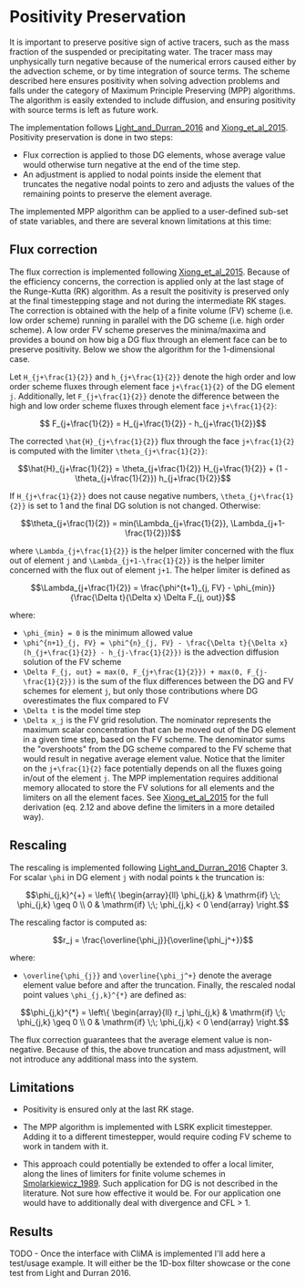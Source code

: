 # Positivity Preservation

It is important to preserve positive sign of active tracers,
  such as the mass fraction of the suspended or precipitating water.
The tracer mass may unphysically turn negative because of the
  numerical errors caused either by the advection scheme,
  or by time integration of source terms.
The scheme described here ensures positivity when solving
  advection problems and falls under the category
  of Maximum Principle Preserving (MPP) algorithms.
The algorithm is easily extended to include diffusion, and
ensuring positivity with source terms is left as future work.

The implementation follows
[Light\_and\_Durran\_2016](https://journals.ametsoc.org/mwr/article/144/12/4771/70817/Preserving-Nonnegativity-in-Discontinuous-Galerkin)
and
[Xiong\_et\_al\_2015](https://epubs.siam.org/doi/10.1137/140965326).
Positivity preservation is done in two steps:
  - Flux correction is applied to those DG elements,
    whose average value would otherwise turn negative
    at the end of the time step.
  - An adjustment is applied to nodal points inside the element
    that truncates the negative nodal points to zero
    and adjusts the values of the remaining points
    to preserve the element average.

The implemented MPP algorithm can be applied to a user-defined sub-set
of state variables, and there are several known limitations at this
time:


## Flux correction

The flux correction is implemented following
  [Xiong\_et\_al\_2015](https://epubs.siam.org/doi/10.1137/140965326).
Because of the efficiency concerns, the correction is applied only
  at the last stage of the Runge-Kutta (RK) algorithm.
As a result the positivity is preserved only at the final timestepping stage
  and not during the intermediate RK stages.
The correction is obtained with the help of a finite volume (FV) scheme
  (i.e. low order scheme) running in parallel with the DG scheme
  (i.e. high order scheme).
A low order FV scheme preserves the minima/maxima
  and provides a bound on how big a DG flux through an element face can be
  to preserve positivity.
Below we show the algorithm for the 1-dimensional case.

Let ``H_{j+\frac{1}{2}}`` and ``h_{j+\frac{1}{2}}`` denote
  the high order and low order scheme fluxes
  through element face ``j+\frac{1}{2}`` of the DG element ``j``.
Additionally, let ``F_{j+\frac{1}{2}}`` denote the difference
  between the high and low order scheme fluxes
  through element face ``j+\frac{1}{2}``:
```math
  F_{j+\frac{1}{2}} = H_{j+\frac{1}{2}} - h_{j+\frac{1}{2}}
```
The corrected ``\hat{H}_{j+\frac{1}{2}}`` flux through
  the face ``j+\frac{1}{2}`` is computed with the limiter
  ``\theta_{j+\frac{1}{2}}``:
```math
\hat{H}_{j+\frac{1}{2}} = \theta_{j+\frac{1}{2}} H_{j+\frac{1}{2}} + (1 - \theta_{j+\frac{1}{2}}) h_{j+\frac{1}{2}}
```
If ``H_{j+\frac{1}{2}}`` does not cause negative numbers,
  ``\theta_{j+\frac{1}{2}}`` is set to 1
  and the final DG solution is not changed.
Otherwise:
```math
\theta_{j+\frac{1}{2}} = min(\Lambda_{j+\frac{1}{2}}, \Lambda_{j+1-\frac{1}{2}})
```
where ``\Lambda_{j+\frac{1}{2}}`` is the helper limiter concerned with
  the flux out of element ``j``
  and ``\Lambda_{j+1-\frac{1}{2}}`` is the helper limiter concerned with
  the flux out of element ``j+1``.
The helper limiter is defined as
```math
\Lambda_{j+\frac{1}{2}} = \frac{\phi^{t+1}_{j, FV} - \phi_{min}}{\frac{\Delta t}{\Delta x} \Delta F_{j, out}}
```
where:
 - ``\phi_{min} = 0`` is the minimum allowed value
 - ``\phi^{n+1}_{j, FV} = \phi^{n}_{j, FV} - \frac{\Delta t}{\Delta x} (h_{j+\frac{1}{2}} - h_{j-\frac{1}{2}})``
     is the advection diffusion solution of the FV scheme
 - ``\Delta F_{j, out} = max(0, F_{j+\frac{1}{2}}) + max(0, F_{j-\frac{1}{2}})``
     is the sum of the flux differences between the DG and FV schemes
     for element ``j``, but only those contributions where DG overestimates
     the flux compared to FV
 - ``\Delta t`` is the model time step
 - ``\Delta x_j`` is the FV grid resolution.
The nominator represents the maximum scalar concentration
  that can be moved out of the DG element in a given time step,
  based on the FV scheme.
The denominator sums the "overshoots" from the DG scheme
  compared to the FV scheme that would result in negative average element value.
Notice that the limiter on the ``j+\frac{1}{2}`` face potentially depends
  on all the fluxes going in/out of the element ``j``.
The MPP implementation requires additional memory allocated to store the
  FV solutions for all elements and the limiters on all the element faces.
See [Xiong\_et\_al\_2015](https://epubs.siam.org/doi/10.1137/140965326)
  for the full derivation
  (eq. 2.12 and above define the limiters in a more detailed way).


## Rescaling

The rescaling is implemented following
  [Light\_and\_Durran\_2016](https://journals.ametsoc.org/mwr/article/144/12/4771/70817/Preserving-Nonnegativity-in-Discontinuous-Galerkin)
  Chapter 3.
For scalar ``\phi`` in DG element ``j`` with nodal points ``k``
  the truncation is:
```math
\phi_{j,k}^{+} = \left\{
    \begin{array}{ll}
        \phi_{j,k} & \mathrm{if} \;\; \phi_{j,k} \geq 0 \\
        0 & \mathrm{if} \;\; \phi_{j,k} < 0
    \end{array}
\right.
```
The rescaling factor is computed as:
```math
r_j = \frac{\overline{\phi_j}}{\overline{\phi_j^+}}
```
where:
 - ``\overline{\phi_{j}}`` and ``\overline{\phi_j^+}`` denote the average
   element value before and after the truncation.
Finally, the rescaled nodal point values
``\phi_{j,k}^{*}`` are defined as:
```math
\phi_{j,k}^{*} = \left\{
    \begin{array}{ll}
        r_j \phi_{j,k} & \mathrm{if} \;\; \phi_{j,k} \geq 0 \\
        0 & \mathrm{if} \;\; \phi_{j,k} < 0
    \end{array}
\right.
```
The flux correction guarantees that the average element value is non-negative.
Because of this, the above truncation and mass adjustment, will not introduce
  any additional mass into the system.


## Limitations

 - Positivity is ensured only at the last RK stage.

 - The MPP algorithm is implemented with LSRK explicit timestepper.
   Adding it to a different timestepper, would require coding FV scheme
   to work in tandem with it.

 - This approach could potentially be extended to offer a local limiter,
   along the lines of limiters for finite volume schemes in
   [Smolarkiewicz\_1989](https://journals.ametsoc.org/mwr/article/117/11/2626/64201/Comment-on-A-Positive-Definite-Advection-Scheme).
   Such application for DG is not described in the literature.
   Not sure how effective it would be.
   For our application one would have to additionally deal with
   divergence and CFL > 1.

## Results

TODO - Once the interface with CliMA is implemented I'll add here a
  test/usage example.
It will either be the 1D-box filter showcase
  or the cone test from Light and Durran 2016.
